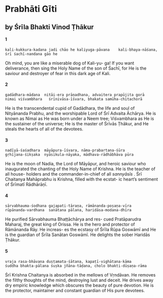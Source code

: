 # Prabhāti Gīti

## by Śrīla Bhakti Vinod Ṭhākur

#### 1

    kali-kukkura-kadana jadi chāo he kaliyuga-pāvana    kali-bhaya-nāśana, śrī śachī-nandana gāo he

Oh mind, you are like a miserable dog of Kali-yu- ga! If you want deliverance, then sing the Holy Name of the son of Śachī, for He is the saviour and destroyer of fear in this dark age of Kali.

#### 2

    gadādhara-mādana  nitāi-era prāṇadhana, advaitera prapūjita gorā
    nimai viśvambhara   śrīnivāsa-īśvara, bhakata samūha-chitachorā

He is the transcendental cupid of Gadādhara, the life and soul of Nityānanda Prabhu, and the worshipable Lord of Śrī Advaita Āchārya. He is known as Nimai as He was born under a Neem tree; Viśvambhara as He is the sustainer of the universe; He is the master of Śrīvās Ṭhākur, and He steals the hearts of all of the devotees.

#### 3

    nadīyā-śaśadhara  māyāpura-īśvara, nāma-prabartana-śūra
    gṛhījana-śikṣaka  nyāsikula-nāyaka, mādhava-rādhābhāva pūra

He is the moon of Nadia, the Lord of Māyāpur, and heroic saviour who inaugurated the chanting of the Holy Name of Krishna. He is the teacher of all house- holders and the commander-in-chief of all *sannyāsīs* . Śrī Chaitanya Mahāprabhu is Krishna, filled with the ecstat- ic heart’s sentiment of Śrīmatī Rādhārāṇī.

#### 4

    sārvabhauma-śodhana gajapati-tāraṇa, rāmānanda-poṣaṇa-vīra
    rūpānanda-vardhana  sanātana pālana, haridāsa-modana-dhīra

He purified Sārvabhauma Bhaṭṭāchārya and res- cued Pratāparudra Maharaj, the great king of Orissa. He is the hero and protector of Rāmānanda Rāy. He increas-
es the ecstasy of Śrīla Rūpa Goswāmī and He is the guardian of Śrīla Sanātan Goswāmī. He delights the sober Haridās Ṭhākur.

#### 5

    vraja rasa-bhāvana duṣṭamata-śātana, kapaṭī-vighātana-kāma
    śuddha bhakta-pālana śuṣka jñāna-tāḍana, cholo bhakti-dūṣaṇa-rāma

Śrī Krishna Chaitanya is absorbed in the mellows of Vṛndāvan. He removes the filthy thoughts of the mind, destroying lust and deceit. He drives away dry empiric knowledge which obscures the beauty of pure devotion. He is the protector, maintainer and constant guardian of His pure devotees.

